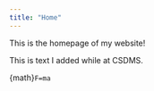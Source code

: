 ```yaml
---
title: "Home"
---
```


This is the homepage of my website!

This is text I added while at CSDMS.

{math}`F=ma`
